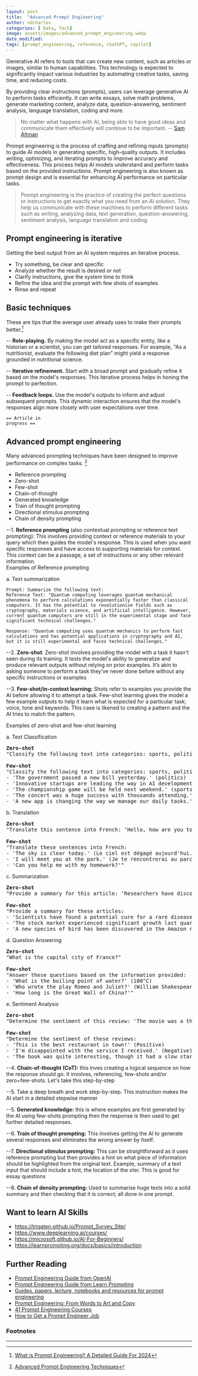 ```yaml
---
layout: post
title:  "Advanced Prompt Engineering"
author: ndcharles
categories: [ Data, Tech]
image: assets/images/advanced_prompt_engineering.webp
date_modified: 
tags: [prompt_engineering, reference, chatGPT, copilot]
---
```

Generative AI refers to tools that can create new content, such as articles or images, similar to human capabilities. This technology is expected to significantly impact various industries by automating creative tasks, saving time, and reducing costs.

By providing clear instructions (prompts), users can leverage generative AI to perform tasks efficiently. It can write essays, solve math problems, generate marketing content, analyze data, question-answering, sentiment analysis, language translation, coding and more.

> No matter what happens with AI, being able to have good ideas and communicate them effectively will continue to be important. -- [Sam Altman](https://www.saxifrage.xyz/post/prompt-engineering)

Prompt engineering is the process of crafting and refining inputs (prompts) to guide AI models in generating specific, high-quality outputs. It includes writing, optimizing, and iterating prompts to improve accuracy and effectiveness. This process helps AI models understand and perform tasks based on the provided instructions. Prompt engineering is also known as prompt design and is essential for enhancing AI performance on particular tasks.

> Prompt engineering is the practice of creating the perfect questions or instructions to get exactly what you need from an AI solution. They help us communicate with these machines to perform different tasks such as writing, analyzing data, text generation, question-answering, sentiment analysis, language translation and coding.

## Prompt engineering is iterative
Getting the best output from an AI system requires an iterative process.
- Try something, be clear and specific
- Analyze whether the result is desired or not
- Clarify instructions, give the system time to think
- Refine the idea and the prompt with few shots of examples
- Rinse and repeat

## Basic techniques 
These are tips that the average user already uses to make their prompts better.[^1]

-- **Role-playing.** By making the model act as a specific entity, like a historian or a scientist, you can get tailored responses. For example, "As a nutritionist, evaluate the following diet plan" might yield a response grounded in nutritional science.

-- **Iterative refinement.** Start with a broad prompt and gradually refine it based on the model's responses. This iterative process helps in honing the prompt to perfection.

-- **Feedback loops.** Use the model's outputs to inform and adjust subsequent prompts. This dynamic interaction ensures that the model's responses align more closely with user expectations over time.

<code class="language-plaintext highlighter-rouge">== Article in progress ==</code>

## Advanced prompt engineering
Many advanced prompting techniques have been designed to improve performance on complex tasks. [^2]
- Reference prompting
- Zero-shot 
- Few-shot 
- Chain-of-thought
- Generated knowledge
- Train of thought prompting
- Directional stimulus prompting
- Chain of density prompting

--1. **Reference prompting** (also contextual prompting or reference text prompting): This involves providing context or reference materials to your query which then guides the model's response. This is used when you want specific responses and have access to supporting materials for context. This context can be a passage, a set of instructions or any other relevant information.<br>
Examples of Reference prompting 

a. Text summarization

```
Prompt: Summarize the following text:
Reference Text: "Quantum computing leverages quantum mechanical phenomena to perform calculations exponentially faster than classical computers. It has the potential to revolutionize fields such as cryptography, materials science, and artificial intelligence. However, current quantum computers are still in the experimental stage and face significant technical challenges."
```

```
Response: "Quantum computing uses quantum mechanics to perform fast calculations and has potential applications in cryptography and AI, but it is still experimental and faces technical challenges."
```

--2. **Zero-shot**: Zero-shot involves providing the model with a task it hasn't seen during its training. It tests the model's ability to generalize and produce relevant outputs without relying on prior examples. It’s akin to asking someone to perform a task they’ve never done before without any specific instructions or examples

--3. **Few-shot/in-context learning:** Shots refer to examples you provide the AI before allowing it to attempt a task. Few-shot learning gives the model a few example outputs to help it learn what is expected for a particular task; voice, tone and keywords. This case is likened to creating a pattern and the AI tries to match the pattern.

Examples of zero-shot and few-shot learning 

a. Text Classification 

<pre>
<b>Zero-shot</b>
"Classify the following text into categories: sports, politics, technology, or entertainment: 'The team secured a victory in the final seconds.'"

<b>Few-shot</b>
"Classify the following text into categories: sports, politics, technology, or entertainment: 
- 'The government passed a new bill yesterday.' (politics)
- 'Innovative startups are leading the way in AI development.' (technology)
- 'The championship game will be held next weekend.' (sports)
- 'The concert was a huge success with thousands attending.' (entertainment)
- 'A new app is changing the way we manage our daily tasks.'"
</pre>

b. Translation

<pre>
<b>Zero-shot</b>
"Translate this sentence into French: ‘Hello, how are you today?’"

<b>Few-shot</b>
"Translate these sentences into French:
- 'The sky is clear today.' (Le ciel est dégagé aujourd'hui.)
- 'I will meet you at the park.' (Je te rencontrerai au parc.)
- 'Can you help me with my homework?'"
</pre>

c. Summarization

<pre>
<b>Zero-shot</b>
"Provide a summary for this article: ‘Researchers have discovered a new method to recycle plastics.'"

<b>Few-shot</b>
"Provide a summary for these articles:
- 'Scientists have found a potential cure for a rare disease.' (Researchers may have discovered a treatment for a rare illness.)
- 'The stock market experienced significant growth last quarter.' (The financial market saw considerable gains in the previous quarter.)
- 'A new species of bird has been discovered in the Amazon rainforest.'"
</pre>

d. Question Answering

<pre>
<b>Zero-shot</b>
"What is the capital city of France?"

<b>Few-shot</b>
"Answer these questions based on the information provided:
- 'What is the boiling point of water?' (100°C)
- 'Who wrote the play Romeo and Juliet?' (William Shakespeare)
- 'How long is the Great Wall of China?'"
</pre>

e. Sentiment Analysis

<pre>
<b>Zero-shot</b>
"Determine the sentiment of this review: 'The movie was a thrilling adventure from start to finish.'"

<b>Few-shot</b>
"Determine the sentiment of these reviews:
- 'This is the best restaurant in town!' (Positive)
- 'I'm disappointed with the service I received.' (Negative)
- 'The book was quite interesting, though it had a slow start.'"
</pre>

--4. **Chain-of-thought (CoT):** this inves creating a logical sequence on how the response should go. It involves, referencing, few-shots and/or zero+few-shots. Let's take this step-by-step

--5. Take a deep breath and work step-by-step. This instruction makes the AI start in a detailed stepwise manner

--5. **Generated knowledge:** this is where examples are first generated by the AI using few-shots prompting then the response is then used to get further detailed responses.

--6. **Train of thought prompting:** This involves getting the AI to generate several responses and eliminates the wrong answer by itself.

--7. **Directional stimulus prompting:** This can be straightforward as it uses reference prompting but then provides a hint on what piece of information should be highlighted from the original text. Example, summary of a text input that should include a hint, the location of the xter. This is good for essay questions 

--8. **Chain of density prompting:** Used to summarise huge texts into a solid summary and then checking that it is correct; all done in one prompt.

[^1]: [What is Prompt Engineering? A Detailed Guide For 2024](https://www.datacamp.com/blog/what-is-prompt-engineering-the-future-of-ai-communication)
[^2]: [Advanced Prompt Engineering Techniques](https://www.linkedin.com/learning/advanced-prompt-engineering-techniques/prompting-to-make-ai-systems-more-useful)


## Want to learn AI Skills
- https://trigaten.github.io/Prompt_Survey_Site/
- https://www.deeplearning.ai/courses/
- https://microsoft.github.io/AI-For-Beginners/
- https://learnprompting.org/docs/basics/introduction


## Further Reading
- [Prompt Engineering Guide from OpenAI](https://platform.openai.com/docs/guides/prompt-engineering/six-strategies-for-getting-better-results)
- [Prompt Engineering Guide from Learn Prompting](https://learnprompting.org/docs/intro)
- [Guides, papers, lecture, notebooks and resources for prompt engineering](https://github.com/dair-ai/Prompt-Engineering-Guide)
- [Prompt Engineering: From Words to Art and Copy](https://www.saxifrage.xyz/post/prompt-engineering)
- [41 Prompt Engineering Courses](https://app.vexpower.com/paths/prompt-engineer/)
- [How to Get a Prompt Engineer Job](https://www.growthmentor.com/blog/how-to-get-prompt-engineer-job/)

### Footnotes
---